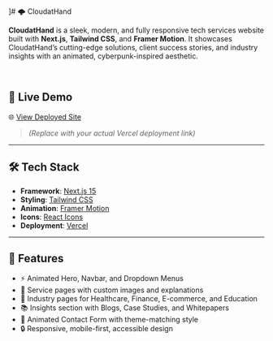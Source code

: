 ]# 🌩️ CloudatHand

**CloudatHand** is a sleek, modern, and fully responsive tech services website built with **Next.js**, **Tailwind CSS**, and **Framer Motion**. It showcases CloudatHand’s cutting-edge solutions, client success stories, and industry insights with an animated, cyberpunk-inspired aesthetic.

<br/>

## 🚀 Live Demo

🌐 [View Deployed Site](https://cloudat-hand.vercel.app/)

> _(Replace with your actual Vercel deployment link)_

---

## 🛠️ Tech Stack

- **Framework**: [Next.js 15](https://nextjs.org/)
- **Styling**: [Tailwind CSS](https://tailwindcss.com/)
- **Animation**: [Framer Motion](https://www.framer.com/motion/)
- **Icons**: [React Icons](https://react-icons.github.io/react-icons/)
- **Deployment**: [Vercel](https://vercel.com/)

---

## 📂 Features

- ⚡ Animated Hero, Navbar, and Dropdown Menus
- 💼 Service pages with custom images and explanations
- 🏢 Industry pages for Healthcare, Finance, E-commerce, and Education
- 📚 Insights section with Blogs, Case Studies, and Whitepapers
- 📩 Animated Contact Form with theme-matching style
- 🔒 Responsive, mobile-first, accessible design



